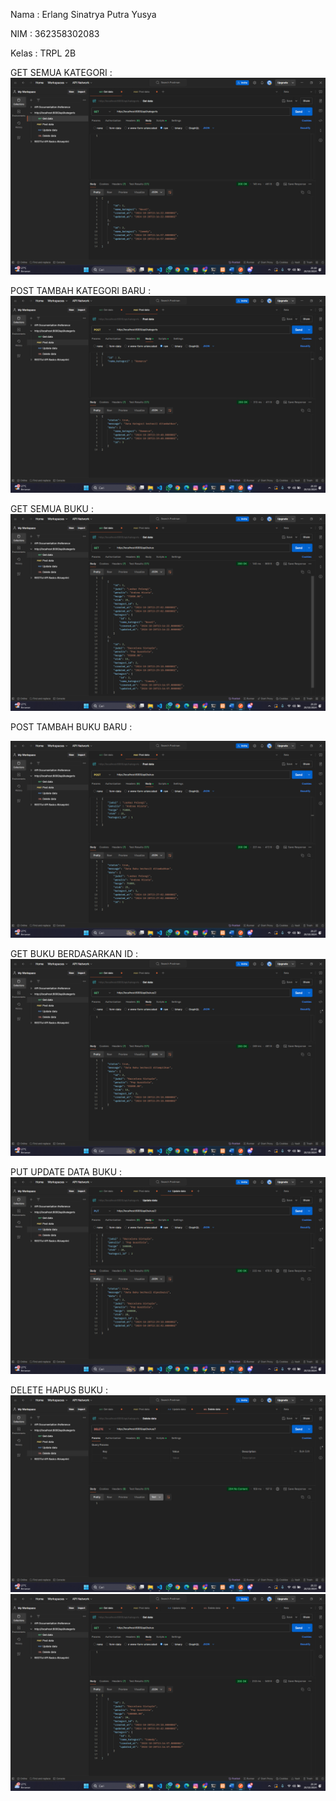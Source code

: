 Nama    : Erlang Sinatrya Putra Yusya

NIM     : 362358302083

Kelas   : TRPL 2B

GET SEMUA KATEGORI :
![alt text](image.png)

POST TAMBAH KATEGORI BARU :
![alt text](image-1.png)

GET SEMUA BUKU :
![alt text](image-4.png)

POST TAMBAH BUKU BARU :

![alt text](image-3.png)

GET BUKU BERDASARKAN ID :
![alt text](image-5.png)

PUT UPDATE DATA BUKU :
![alt text](image-6.png)

DELETE HAPUS BUKU :
![alt text](image-7.png)
![alt text](image-8.png)

